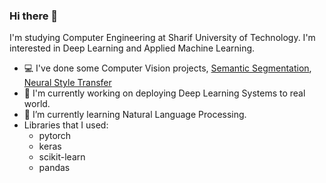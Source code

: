 ### Hi there 👋
I'm studying Computer Engineering at Sharif University of Technology. I'm interested in Deep Learning and Applied Machine Learning.
- 💻 I've done some Computer Vision projects, [Semantic Segmentation](), [Neural Style Transfer]()
- 🔭 I'm currently working on deploying Deep Learning Systems to real world.
- 🌱 I’m currently learning Natural Language Processing.
- Libraries that I used:
    - pytorch
    - keras
    - scikit-learn
    - pandas
